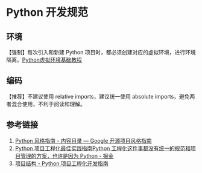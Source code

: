 # Python 开发规范

## 环境

【强制】每次引入和新建 Python 项目时，都必须创建对应的虚拟环境，进行环境隔离。[Python虚拟环境基础教程](work/programming/Python/Python虚拟环境基础教程.md)

## 编码

【推荐】不建议使用 relative imports，建议统一使用 absolute imports，避免两者混合使用，不利于阅读和理解。

## 参考链接

1. [Python 风格指南 - 内容目录 — Google 开源项目风格指南](https://zh-google-styleguide.readthedocs.io/en/latest/google-python-styleguide/contents.html)
2. [Python 项目工程化最佳实践指南Python 工程化这件事都没有统一的规范和项目管理的方案，也许是因为 Python - 掘金](https://juejin.cn/post/7170876308505755679)
3. [项目结构 - Python 项目工程化开发指南](https://pyloong.github.io/pythonic-project-guidelines/guidelines/project_management/project_structure/#3)